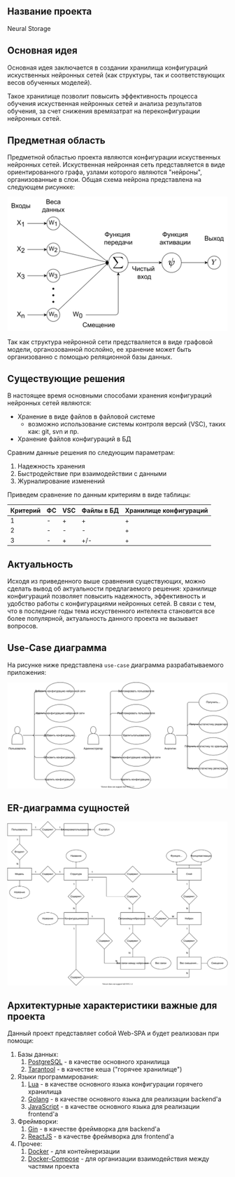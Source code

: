## Название проекта

Neural Storage

## Основная идея

Основная идея заключается в создании хранилища конфигураций искуственных нейронных сетей (как структуры, так и соответствующих весов обученных моделей).

Такое хранилище позволит повысить эффективность процесса обучения искуственная нейронных сетей и анализа результатов обучения, за счет снижения времязатрат на переконфигурации нейронных сетей.

## Предметная область

Предметной областью проекта являются конфигурации искуственных нейронных сетей. Искуственная нейронная сеть представляется в виде ориентированного графа, узлами которого являются "нейроны", организованные в слои. Общая схема нейрона представлена на следующем рисункке:

![схема искуственного нейрона](./docs/img/neuron.svg)

Так как структура нейронной сети предстваляется в виде графовой модели, органозованной послойно, ее хранение может быть организованно с помощью реляционной базы данных.

## Существующие решения

В настоящее время основными способами хранения конфигураций нейронных сетей являются:

* Хранение в виде файлов в файловой системе
    * возможно использование системы контроля версий (VSC), таких как: git, svn и пр.
* Хранение файлов конфигураций в БД

Сравним данные решения по следующим параметрам:

1. Надежность хранения
1. Быстродействие при взаимодействии с данными
1. Журналирование изменений

Приведем сравнение по данным критериям в виде таблицы:

| Критерий | ФC | VSC | Файлы в БД | Хранилище конфигураций |
|-|-|-|-|-|
|1| - | + | + | + |
|2| - | - | - | + |
|3| - | + | +/- | + |

## Актуальность

Исходя из приведенного выше сравнения существующих, можно сделать вывод об актуальности предлагаемого решения: хранилище конфигураций позволяет повысить надежность, эффективность и удобство работы с конфигурациями нейронных сетей. В связи с тем, что в последние годы тема искуственного интелекта становится все более популярной, актуальность данного проекта не вызывает вопросов.

## Use-Case диаграмма

На рисунке ниже представлена `use-case` диаграмма разрабатываемого приложения:

![use-case диаграмма](./docs/img/use-case.svg)

## ER-диаграмма сущностей

![er-диаграмма](./docs/img/er.svg)

## Архитектурные характеристики важные для проекта

Данный проект представляет собой Web-SPA и будет реализован при помощи:

1. Базы данных:
    1. [PostgreSQL](https://www.postgresql.org/) - в качестве основного хранилища
    1. [Tarantool](https://www.tarantool.io/ru/) - в качестве кеша ("горячее хранилище")
1. Языки программирования:
    1. [Lua](https://www.lua.org/) - в качестве основного языка конфигурации горячего хранилища
    1. [Golang](https://go.dev/) - в качестве основного языка для реализации backend'а
    1. [JavaScript](https://developer.mozilla.org/ru/docs/Web/JavaScript) - в качестве основного языка для реализации frontend'а
1. Фреймворки:
    1. [Gin](https://github.com/gin-gonic/gin) - в качестве фреймворка для backend'а
    1. [ReactJS](https://ru.reactjs.org/) - в качестве фреймворка для frontend'а
1. Прочее:
    1. [Docker](https://www.docker.com/) - для контейнеризации
    1. [Docker-Compose](https://docs.docker.com/compose/) - для организации взаимодействия между частями проекта

